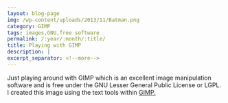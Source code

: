 ```yaml
---
layout: blog-page
img: /wp-content/uploads/2013/11/Batman.png
category: GIMP
tags: images,GNU,free software
permalink: /:year/:month/:title/
title: Playing with GIMP
description: |
excerpt_separator: <!--more-->
---
```


Just playing around with GIMP which is an excellent image manipulation software and is free under the GNU Lesser General Public License or LGPL. I created this image using the text tools within [GIMP.](http://www.gimp.org/)<!--more-->
